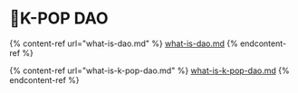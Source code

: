 # K-POP DAO

{% content-ref url="what-is-dao.md" %}
[what-is-dao.md](what-is-dao.md)
{% endcontent-ref %}

{% content-ref url="what-is-k-pop-dao.md" %}
[what-is-k-pop-dao.md](what-is-k-pop-dao.md)
{% endcontent-ref %}
